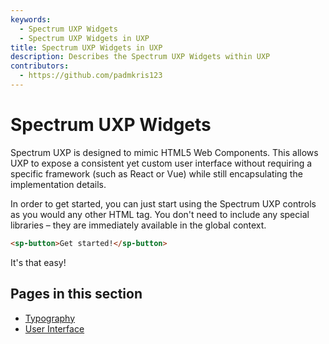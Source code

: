 ```yaml
---
keywords:
  - Spectrum UXP Widgets
  - Spectrum UXP Widgets in UXP
title: Spectrum UXP Widgets in UXP
description: Describes the Spectrum UXP Widgets within UXP 
contributors:
  - https://github.com/padmkris123
---
```


# Spectrum UXP Widgets


Spectrum UXP is designed to mimic HTML5 Web Components. This allows UXP to expose a consistent yet custom user interface without requiring a specific framework (such as React or Vue) while still encapsulating the implementation details.


In order to get started, you can just start using the Spectrum UXP controls as you would any other HTML tag. You don't need to include any special libraries – they are immediately available in the global context.


```html
<sp-button>Get started!</sp-button>
```


It's that easy!


## Pages in this section
* [Typography](Typography/index.md)
* [User Interface](User%20Interface/index.md)